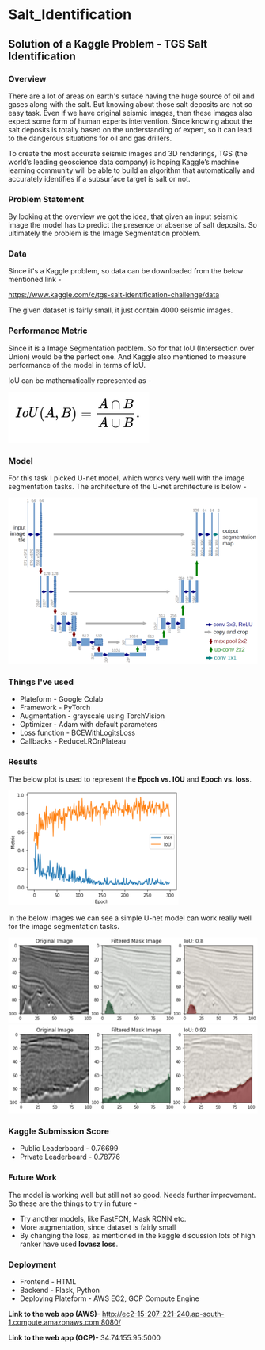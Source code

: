 # Salt_Identification

## Solution of a Kaggle Problem - TGS Salt Identification

### Overview

There are a lot of areas on earth's suface having the huge source of oil and gases along with the salt. But knowing about those salt deposits are not so easy task. Even if we have original seismic images, then these images also expect some form of human experts intervention. Since knowing about the salt deposits is totally based on the understanding of expert, so it can lead to the dangerous situations for oil and gas drillers.

To create the most accurate seismic images and 3D renderings, TGS (the world’s leading geoscience data company) is hoping Kaggle’s machine learning community will be able to build an algorithm that automatically and accurately identifies if a subsurface target is salt or not.

### Problem Statement

By looking at the overview we got the idea, that given an input seismic image the model has to predict the presence or absense of salt deposits. So ultimately the problem is the Image Segmentation problem.

### Data

Since it's a Kaggle problem, so data can be downloaded from the below mentioned link -

https://www.kaggle.com/c/tgs-salt-identification-challenge/data

The given dataset is fairly small, it just contain 4000 seismic images.

### Performance Metric

Since it is a Image Segmentation problem. So for that IoU (Intersection over Union) would be the perfect one. And Kaggle also mentioned to measure performance of the model in terms of IoU.

IoU can be mathematically represented as - 

![](Images/Capture120.PNG)

### Model 

For this task I picked U-net model, which works very well with the image segmentation tasks. The architecture of the U-net architecture is below - 

![](Images/Capture121.PNG)

### Things I've used
- Plateform - Google Colab
- Framework - PyTorch
- Augmentation - grayscale using TorchVision
- Optimizer - Adam with default parameters
- Loss function - BCEWithLogitsLoss
- Callbacks - ReduceLROnPlateau

### Results

The below plot is used to represent the **Epoch vs. IOU** and **Epoch vs. loss**.

![](Images/Capture123.PNG)

In the below images we can see a simple U-net model can work really well for the image segmentation tasks.

![](Images/Capture124.PNG)
![](Images/Capture125.PNG)

### Kaggle Submission Score
- Public Leaderboard - 0.76699
- Private Leaderboard - 0.78776

### Future Work

The model is working well but still not so good. Needs further improvement. So these are the things to try in future -
- Try another models, like FastFCN, Mask RCNN etc.
- More augmentation, since dataset is fairly small
- By changing the loss, as mentioned in the kaggle discussion lots of high ranker have used **lovasz loss**.

### Deployment

- Frontend - HTML
- Backend - Flask, Python
- Deploying Plateform - AWS EC2, GCP Compute Engine

**Link to the web app (AWS)-** http://ec2-15-207-221-240.ap-south-1.compute.amazonaws.com:8080/

**Link to the web app (GCP)-** 34.74.155.95:5000
